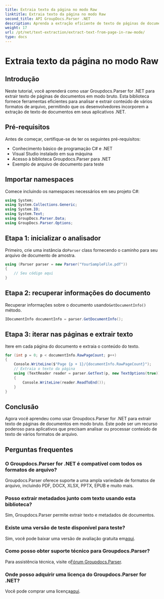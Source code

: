 ```yaml
---
title: Extraia texto da página no modo Raw
linktitle: Extraia texto da página no modo Raw
second_title: API GroupDocs.Parser .NET
description: Aprenda a extração eficiente de texto de páginas de documentos usando Groupdocs.Parser for .NET neste tutorial abrangente.
weight: 17
url: /pt/net/text-extraction/extract-text-from-page-in-raw-mode/
type: docs
---
```

# Extraia texto da página no modo Raw

## Introdução
Neste tutorial, você aprenderá como usar Groupdocs.Parser for .NET para extrair texto de páginas de documentos em modo bruto. Esta biblioteca fornece ferramentas eficientes para analisar e extrair conteúdo de vários formatos de arquivo, permitindo que os desenvolvedores incorporem a extração de texto de documentos em seus aplicativos .NET.
## Pré-requisitos
Antes de começar, certifique-se de ter os seguintes pré-requisitos:
- Conhecimento básico de programação C# e .NET
- Visual Studio instalado em sua máquina
- Acesso à biblioteca Groupdocs.Parser para .NET
- Exemplo de arquivo de documento para teste

## Importar namespaces
Comece incluindo os namespaces necessários em seu projeto C#:
```csharp
using System;
using System.Collections.Generic;
using System.IO;
using System.Text;
using GroupDocs.Parser.Data;
using GroupDocs.Parser.Options;
```
## Etapa 1: inicializar o analisador
 Primeiro, crie uma instância do`Parser` class fornecendo o caminho para seu arquivo de documento de amostra.
```csharp
using (Parser parser = new Parser("YourSampleFile.pdf"))
{
    // Seu código aqui
}
```
## Etapa 2: recuperar informações do documento
 Recuperar informações sobre o documento usando`GetDocumentInfo()` método.
```csharp
IDocumentInfo documentInfo = parser.GetDocumentInfo();
```
## Etapa 3: iterar nas páginas e extrair texto
Itere em cada página do documento e extraia o conteúdo do texto.
```csharp
for (int p = 0; p < documentInfo.RawPageCount; p++)
{
    Console.WriteLine($"Page {p + 1}/{documentInfo.RawPageCount}");
    // Extraia o texto da página
    using (TextReader reader = parser.GetText(p, new TextOptions(true)))
    {
        Console.WriteLine(reader.ReadToEnd());
    }
}
```

## Conclusão
Agora você aprendeu como usar Groupdocs.Parser for .NET para extrair texto de páginas de documentos em modo bruto. Este pode ser um recurso poderoso para aplicativos que precisam analisar ou processar conteúdo de texto de vários formatos de arquivo.

## Perguntas frequentes
### O Groupdocs.Parser for .NET é compatível com todos os formatos de arquivo?
Groupdocs.Parser oferece suporte a uma ampla variedade de formatos de arquivo, incluindo PDF, DOCX, XLSX, PPTX, EPUB e muito mais.
### Posso extrair metadados junto com texto usando esta biblioteca?
Sim, Groupdocs.Parser permite extrair texto e metadados de documentos.
### Existe uma versão de teste disponível para teste?
 Sim, você pode baixar uma versão de avaliação gratuita em[aqui](https://releases.groupdocs.com/).
### Como posso obter suporte técnico para Groupdocs.Parser?
 Para assistência técnica, visite o[Fórum Groupdocs.Parser](https://forum.groupdocs.com/c/parser/17).
### Onde posso adquirir uma licença do Groupdocs.Parser for .NET?
 Você pode comprar uma licença[aqui](https://purchase.groupdocs.com/buy).